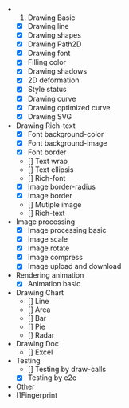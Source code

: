 
- 1. Drawing Basic
  - [x] Drawing line
  - [x] Drawing shapes
  - [x] Drawing Path2D
  - [x] Drawing font
  - [x] Filling color
  - [x] Drawing shadows
  - [x] 2D deformation
  - [x] Style status
  - [x] Drawing curve
  - [x] Drawing optimized curve 
  - [x] Drawing SVG
- Drawing Rich-text 
  - [x] Font background-color
  - [x] Font background-image
  - [x] Font border
  - [] Text wrap
  - [] Text ellipsis
  - [] Rich-font
  - [x] Image border-radius
  - [x] Image border
  - [] Mutiple image
  - [] Rich-text
- Image processing
  - [x] Image processing basic
  - [x] Image scale
  - [x] Image rotate
  - [x] Image compress
  - [x] Image upload and download
- Rendering animation
  - [x] Animation basic
- Drawing Chart
  - [] Line
  - [] Area
  - [] Bar
  - [] Pie
  - [] Radar
- Drawing Doc
  - [] Excel
- Testing
  - [] Testing by draw-calls
  - [x] Testing by e2e
- Other
 - []Fingerprint

  
